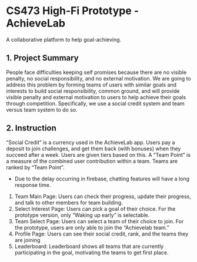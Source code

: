 # CS473 High-Fi Prototype - AchieveLab

A collaborative platform to help goal-achieving.


## **1. Project Summary**


People face difficulties keeping self promises because there are no visible penalty, no social responsibility, and no external motivation. We are going to address this problem by forming teams of users with similar goals and interests to build social responsibility, common ground, and will provide visible penalty and external motivation to users to help achieve their goals through competition. Specifically, we use a social credit system and team versus team system to do so.


## **2. Instruction**
“Social Credit” is a currency used in the AchieveLab app. Users pay a deposit to join challenges, and get them back (with bonuses) when they succeed after a week. Users are given tiers based on this. A “Team Point” is a measure of the combined user contribution within a team. Teams are ranked by “Team Point”.


- Due to the delay occurring in firebase, chatting features will have a long response time.


1) Team Main Page: Users can check their progress, update their progress, and talk to other members for team building.
2) Select Interest Page: Users can pick a goal of their choice. For the prototype version, only “Waking up early” is selectable. 
3) Team Select Page: Users can select a team of their choice to join. For the prototype, users are only able to join the “Achievelab team.”
4) Profile Page: Users can see their social credit, rank, and the teams they are joining
5) Leaderboard: Leaderboard shows all teams that are currently participating in the goal, motivating the teams to get first place.

